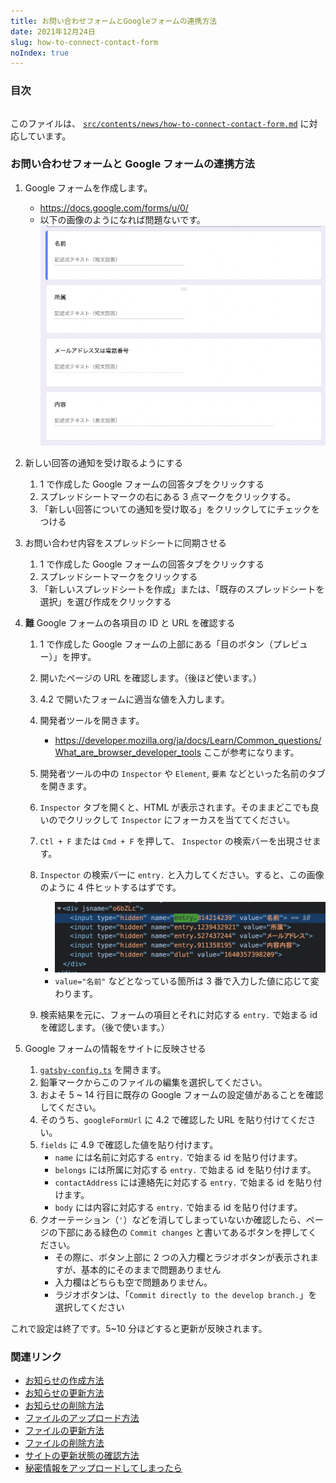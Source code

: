 ```yaml
---
title: お問い合わせフォームとGoogleフォームの連携方法
date: 2021年12月24日
slug: how-to-connect-contact-form
noIndex: true
---
```


### 目次

```toc

```

このファイルは、 [`src/contents/news/how-to-connect-contact-form.md`](https://github.com/sshihci/sshihci.github.io/blob/develop/src/contents/news/how-to-connect-contact-form.md) に対応しています。

### お問い合わせフォームと Google フォームの連携方法

1. Google フォームを作成します。

   - https://docs.google.com/forms/u/0/
   - 以下の画像のようになれば問題ないです。
     ![](./images/google-form-example.png)

2. 新しい回答の通知を受け取るようにする

   1. 1 で作成した Google フォームの回答タブをクリックする
   2. スプレッドシートマークの右にある 3 点マークをクリックする。
   3. 「新しい回答についての通知を受け取る」をクリックしてにチェックをつける

3. お問い合わせ内容をスプレッドシートに同期させる

   1. 1 で作成した Google フォームの回答タブをクリックする
   2. スプレッドシートマークをクリックする
   3. 「新しいスプレッドシートを作成」または、「既存のスプレッドシートを選択」を選び作成をクリックする

4. **難** Google フォームの各項目の ID と URL を確認する

   1. 1 で作成した Google フォームの上部にある「目のボタン（プレビュー）」を押す。
   2. 開いたページの URL を確認します。（後ほど使います。）
   3. 4.2 で開いたフォームに適当な値を入力します。
   4. 開発者ツールを開きます。
      - https://developer.mozilla.org/ja/docs/Learn/Common_questions/What_are_browser_developer_tools ここが参考になります。
   5. 開発者ツールの中の `Inspector` や `Element`, `要素` などといった名前のタブを開きます。
   6. `Inspector` タブを開くと、HTML が表示されます。そのままどこでも良いのでクリックして `Inspector` にフォーカスを当ててください。
   7. `Ctl + F` または `Cmd + F` を押して、 `Inspector` の検索バーを出現させます。
   8. `Inspector` の検索バーに `entry.` と入力してください。すると、この画像のように 4 件ヒットするはずです。

      - ![](./images/google-form-inspector.png)
      - `value="名前"` などとなっている箇所は 3 番で入力した値に応じて変わります。

   9. 検索結果を元に、フォームの項目とそれに対応する `entry.` で始まる id を確認します。（後で使います。）

5. Google フォームの情報をサイトに反映させる
   1. [`gatsby-config.ts`](https://github.com/sshihci/sshihci.github.io/blob/develop/gatsby-config.ts) を開きます。
   2. 鉛筆マークからこのファイルの編集を選択してください。
   3. およそ 5 ~ 14 行目に既存の Google フォームの設定値があることを確認してください。
   4. そのうち、`googleFormUrl` に 4.2 で確認した URL を貼り付けてください。
   5. `fields` に 4.9 で確認した値を貼り付けます。
      - `name` には名前に対応する `entry.` で始まる id を貼り付けます。
      - `belongs` には所属に対応する `entry.` で始まる id を貼り付けます。
      - `contactAddress` には連絡先に対応する `entry.` で始まる id を貼り付けます。
      - `body` には内容に対応する `entry.` で始まる id を貼り付けます。
   6. クオーテーション（`'`）などを消してしまっていないか確認したら、ページの下部にある緑色の `Commit changes` と書いてあるボタンを押してください。
      - その際に、ボタン上部に 2 つの入力欄とラジオボタンが表示されますが、基本的にそのままで問題ありません
      - 入力欄はどちらも空で問題ありません。
      - ラジオボタンは、「`Commit directly to the develop branch.`」を選択してください

これで設定は終了です。5~10 分ほどすると更新が反映されます。

### 関連リンク

- [お知らせの作成方法](../how-to-create-news)
- [お知らせの更新方法](../how-to-update-news)
- [お知らせの削除方法](../how-to-delete-news)
- [ファイルのアップロード方法](../how-to-upload-file)
- [ファイルの更新方法](../how-to-upload-file)
- [ファイルの削除方法](../how-to-delete-file)
- [サイトの更新状態の確認方法](../how-to-check-deploy)
- [秘密情報をアップロードしてしまったら](../how-to-remove-from-git-history)
